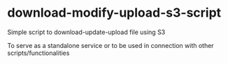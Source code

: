 # download-modify-upload-s3-script
Simple script to download-update-upload file using S3

To serve as a standalone service or to be used in connection with other scripts/functionalities

